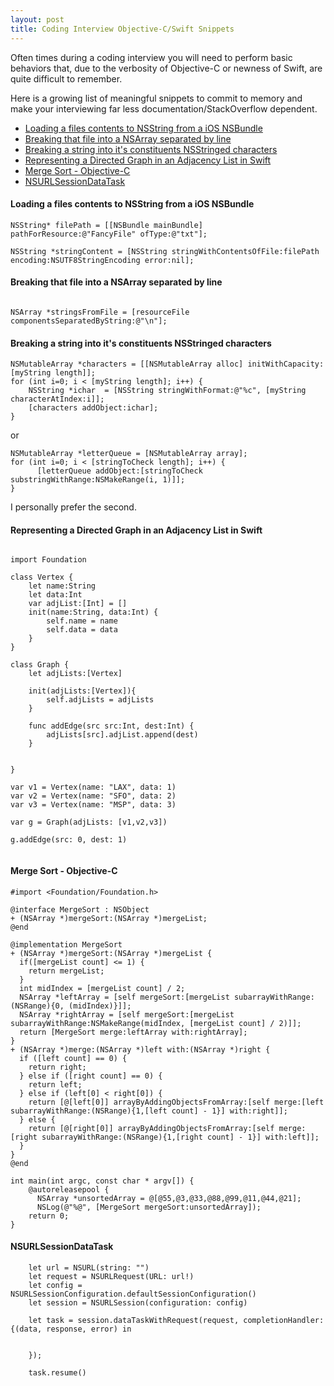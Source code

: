 ```yaml
---
layout: post
title: Coding Interview Objective-C/Swift Snippets
---
```


Often times during a coding interview you will need to perform basic behaviors that, due to the verbosity of Objective-C or newness of Swift, are quite difficult to remember. 

Here is a growing list of meaningful snippets to commit to memory and make your interviewing far less documentation/StackOverflow dependent. 

* [Loading a files contents to NSString from a iOS NSBundle](#loadingcontents)
* [Breaking that file into a NSArray separated by line](#separatebyline)
* [Breaking a string into it's constituents NSStringed characters](#breakstringtocharacters)
* [Representing a Directed Graph in an Adjacency List in Swift](#makeagraph)
* [Merge Sort - Objective-C](#mergesort)
* [NSURLSessionDataTask](#datatask)

#### <a name="loadingcontents"></a>Loading a files contents to NSString from a iOS NSBundle

```
NSString* filePath = [[NSBundle mainBundle] pathForResource:@"FancyFile" ofType:@"txt"];

NSString *stringContent = [NSString stringWithContentsOfFile:filePath encoding:NSUTF8StringEncoding error:nil];
```
#### <a name="separatebyline"></a>Breaking that file into a NSArray separated by line

```

NSArray *stringsFromFile = [resourceFile componentsSeparatedByString:@"\n"];

```

#### <a name="breakstringtocharacters"></a>Breaking a string into it's constituents NSStringed characters
```
NSMutableArray *characters = [[NSMutableArray alloc] initWithCapacity:[myString length]];
for (int i=0; i < [myString length]; i++) {
    NSString *ichar  = [NSString stringWithFormat:@"%c", [myString characterAtIndex:i]];
    [characters addObject:ichar];
}
```

or 

```
NSMutableArray *letterQueue = [NSMutableArray array];
for (int i=0; i < [stringToCheck length]; i++) {
      [letterQueue addObject:[stringToCheck substringWithRange:NSMakeRange(i, 1)]];
}
```
I personally prefer the second.

#### <a name="makeagraph"></a>Representing a Directed Graph in an Adjacency List in Swift

```

import Foundation

class Vertex {
    let name:String
    let data:Int
    var adjList:[Int] = []
    init(name:String, data:Int) {
        self.name = name
        self.data = data
    }
}

class Graph {
    let adjLists:[Vertex]
    
    init(adjLists:[Vertex]){
        self.adjLists = adjLists
    }
    
    func addEdge(src src:Int, dest:Int) {
        adjLists[src].adjList.append(dest)
    }
    
    
}

var v1 = Vertex(name: "LAX", data: 1)
var v2 = Vertex(name: "SFO", data: 2)
var v3 = Vertex(name: "MSP", data: 3)

var g = Graph(adjLists: [v1,v2,v3])

g.addEdge(src: 0, dest: 1)


```

#### <a name="mergesort"></a>Merge Sort - Objective-C

```
#import <Foundation/Foundation.h>

@interface MergeSort : NSObject
+ (NSArray *)mergeSort:(NSArray *)mergeList;
@end

@implementation MergeSort
+ (NSArray *)mergeSort:(NSArray *)mergeList {
  if([mergeList count] <= 1) {
    return mergeList;
  }
  int midIndex = [mergeList count] / 2;
  NSArray *leftArray = [self mergeSort:[mergeList subarrayWithRange:(NSRange){0, (midIndex)}]];
  NSArray *rightArray = [self mergeSort:[mergeList subarrayWithRange:NSMakeRange(midIndex, [mergeList count] / 2)]];
  return [MergeSort merge:leftArray with:rightArray];
}
+ (NSArray *)merge:(NSArray *)left with:(NSArray *)right {
  if ([left count] == 0) {
    return right;
  } else if ([right count] == 0) {
    return left;
  } else if (left[0] < right[0]) {
    return [@[left[0]] arrayByAddingObjectsFromArray:[self merge:[left subarrayWithRange:(NSRange){1,[left count] - 1}] with:right]];
  } else {
    return [@[right[0]] arrayByAddingObjectsFromArray:[self merge:[right subarrayWithRange:(NSRange){1,[right count] - 1}] with:left]];
  }
}
@end

int main(int argc, const char * argv[]) {
    @autoreleasepool {
      NSArray *unsortedArray = @[@55,@3,@33,@88,@99,@11,@44,@21];
      NSLog(@"%@", [MergeSort mergeSort:unsortedArray]);
    return 0;
}
```
#### <a name="datatask"></a>NSURLSessionDataTask
```
    let url = NSURL(string: "")
    let request = NSURLRequest(URL: url!)
    let config = NSURLSessionConfiguration.defaultSessionConfiguration()
    let session = NSURLSession(configuration: config)
    
    let task = session.dataTaskWithRequest(request, completionHandler: {(data, response, error) in
      
      
    });
    
    task.resume()
```

